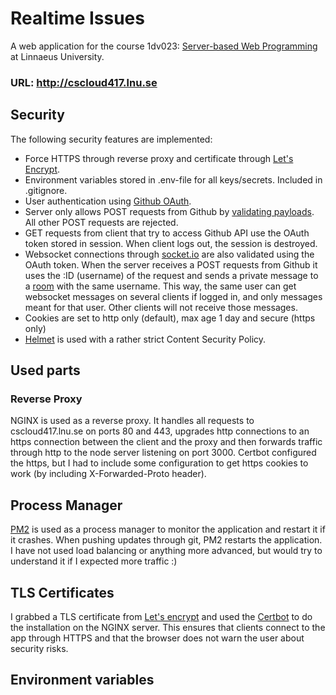 # Realtime Issues
A web application for the course 1dv023: [Server-based Web Programming](https://coursepress.lnu.se/kurs/serverbaserad-webbprogrammering/) at Linnaeus University.

### URL: http://cscloud417.lnu.se

## Security

The following security features are implemented:

- Force HTTPS through reverse proxy and certificate through [Let's Encrypt](https://letsencrypt.org).
- Environment variables stored in .env-file for all keys/secrets. Included in .gitignore.
- User authentication using [Github OAuth](https://developer.github.com/apps/building-oauth-apps/authorizing-oauth-apps/).
- Server only allows POST requests from Github by [validating payloads](https://developer.github.com/webhooks/securing/). All other POST requests are rejected.
- GET requests from client that try to access Github API use the OAuth token stored in session. When client logs out, the session is destroyed.
- Websocket connections through [socket.io](https://socket.io) are also validated using the OAuth token. When the server receives a POST requests from Github it uses the :ID (username) of the request and sends a private message to a [room](https://socket.io/docs/rooms-and-namespaces/#Rooms) with the same username. This way, the same user can get websocket messages on several clients if logged in, and only messages meant for that user. Other clients will not receive those messages.
- Cookies are set to http only (default), max age 1 day and secure (https only)
- [Helmet](https://github.com/helmetjs/helmet) is used with a rather strict Content Security Policy.

## Used parts

### Reverse Proxy
NGINX is used as a reverse proxy. It handles all requests to cscloud417.lnu.se on ports 80 and 443, upgrades http connections to an https connection between the client and the proxy and then forwards traffic through http to the node server listening on port 3000. Certbot configured the https, but I had to include some configuration to get https cookies to work (by including X-Forwarded-Proto header).

## Process Manager
[PM2](http://pm2.keymetrics.io) is used as a process manager to monitor the application and restart it if it crashes. When pushing updates through git, PM2 restarts the application. I have not used load balancing or anything more advanced, but would try to understand it if I expected more traffic :)

## TLS Certificates
I grabbed a TLS certificate from [Let's encrypt](https://letsencrypt.org) and used the [Certbot](https://certbot.eff.org) to do the installation on the NGINX server. This ensures that clients connect to the app through HTTPS and that the browser does not warn the user about security risks.

## Environment variables

